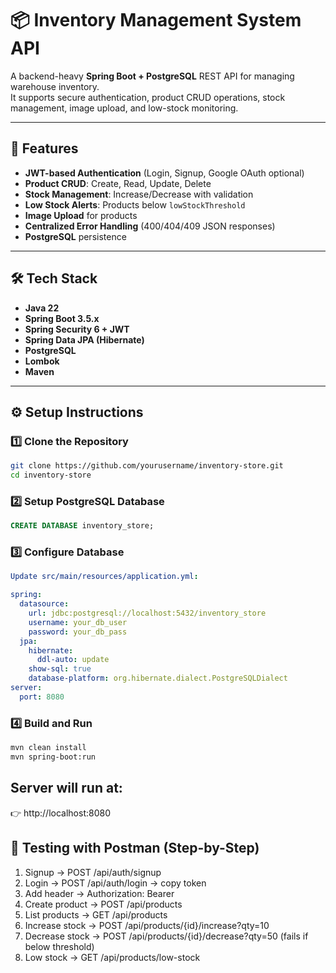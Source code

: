 # 📦 Inventory Management System API

A backend-heavy **Spring Boot + PostgreSQL** REST API for managing warehouse inventory.  
It supports secure authentication, product CRUD operations, stock management, image upload, and low-stock monitoring.

---

## 🚀 Features

- **JWT-based Authentication** (Login, Signup, Google OAuth optional)
- **Product CRUD**: Create, Read, Update, Delete
- **Stock Management**: Increase/Decrease with validation
- **Low Stock Alerts**: Products below `lowStockThreshold`
- **Image Upload** for products
- **Centralized Error Handling** (400/404/409 JSON responses)
- **PostgreSQL** persistence

---

## 🛠️ Tech Stack

- **Java 22**
- **Spring Boot 3.5.x**
- **Spring Security 6 + JWT**
- **Spring Data JPA (Hibernate)**
- **PostgreSQL**
- **Lombok**
- **Maven**

---

## ⚙️ Setup Instructions

### 1️⃣ Clone the Repository
```bash
git clone https://github.com/yourusername/inventory-store.git
cd inventory-store
```
### 2️⃣ Setup PostgreSQL Database
```sql
CREATE DATABASE inventory_store;
```
### 3️⃣ Configure Database
```yml
Update src/main/resources/application.yml:

spring:
  datasource:
    url: jdbc:postgresql://localhost:5432/inventory_store
    username: your_db_user
    password: your_db_pass
  jpa:
    hibernate:
      ddl-auto: update
    show-sql: true
    database-platform: org.hibernate.dialect.PostgreSQLDialect
server:
  port: 8080
```
### 4️⃣ Build and Run
```bash
mvn clean install
mvn spring-boot:run
```
## Server will run at:
👉 http://localhost:8080

## 🧪 Testing with Postman (Step-by-Step)

1) Signup → POST /api/auth/signup
2) Login → POST /api/auth/login → copy token
3) Add header → Authorization: Bearer <token>
4) Create product → POST /api/products
5) List products → GET /api/products
6) Increase stock → POST /api/products/{id}/increase?qty=10
7) Decrease stock → POST /api/products/{id}/decrease?qty=50 (fails if below threshold)
8) Low stock → GET /api/products/low-stock

